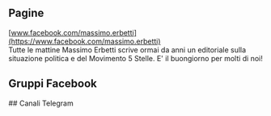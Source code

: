 ## Pagine

[www.facebook.com/massimo.erbetti](https://www.facebook.com/massimo.erbetti)  
Tutte le mattine Massimo Erbetti scrive ormai da anni un editoriale sulla situazione politica e del Movimento 5 Stelle. E' il buongiorno per molti di noi!



## Gruppi Facebook

## Canali Telegram
